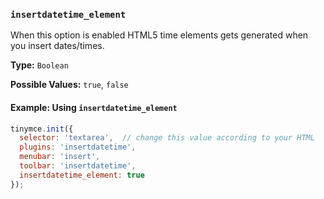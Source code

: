 ### `insertdatetime_element`

When this option is enabled HTML5 time elements gets generated when you insert dates/times.

**Type:** `Boolean`

**Possible Values:** `true`, `false`

#### Example: Using `insertdatetime_element`

```js
tinymce.init({
  selector: 'textarea',  // change this value according to your HTML
  plugins: 'insertdatetime',
  menubar: 'insert',
  toolbar: 'insertdatetime',
  insertdatetime_element: true
});
```

